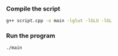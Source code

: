 ### Compile the script

```sh
g++ script.cpp -o main -lglut -lGLU -lGL
```

### Run the program

```sh
./main
```

